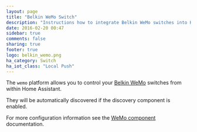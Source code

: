 ```yaml
---
layout: page
title: "Belkin WeMo Switch"
description: "Instructions how to integrate Belkin WeMo switches into Home Assistant."
date: 2016-02-20 00:47
sidebar: true
comments: false
sharing: true
footer: true
logo: belkin_wemo.png
ha_category: Switch
ha_iot_class: "Local Push"
---
```



The `wemo` platform allows you to control your [Belkin WeMo](http://www.belkin.com/us/p/P-F7C027/) switches from within Home Assistant.

They will be automatically discovered if the discovery component is enabled.

For more configuration information see the [WeMo component](/components/wemo/) documentation.
